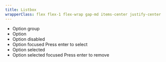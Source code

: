 ```yaml
---
title: Listbox
wrapperClass: flex flex-1 flex-wrap gap-md items-center justify-center
---
```

<div class="vv-dropdown vv-dropdown--mobile-options">
  <ul class="vv-dropdown__list" role="listbox">
    <li class="vv-dropdown-optgroup" 
      role="presentation" 
      tabindex="-1">
      <span class="vv-dropdown-option__label">Option group</span>
    </li>
    <li class="vv-dropdown-option" 
      role="option" 
      aria-selected="false" 
      aria-disabled="false" 
      tabindex="0">
      <span class="vv-dropdown-option__label">Option</span>
    </li>
    <li class="vv-dropdown-option" 
      role="option" 
      aria-selected="false" 
      aria-disabled="true" 
      tabindex="0">
      <span class="vv-dropdown-option__label">Option disabled</span>
    </li>
    <li class="vv-dropdown-option focus-visible" 
      role="option" 
      aria-selected="false"
      aria-disabled="false" 
      tabindex="0">
      <span class="vv-dropdown-option__label">Option focused</span>
      <span class="vv-dropdown-option__hint">Press enter to select</span>
    </li>
    <li class="vv-dropdown-option" 
      role="option" 
      aria-selected="true" 
      aria-disabled="false" 
      tabindex="0">
      <span class="vv-dropdown-option__label">Option selected</span>
    </li>
    <li class="vv-dropdown-option vv-dropdown-option--unselectable focus-visible" 
      role="option" 
      aria-selected="true" 
      aria-disabled="false" 
      tabindex="0">
      <span class="vv-dropdown-option__label">Option selected focused</span>
      <span class="vv-dropdown-option__hint">Press enter to remove</span>
    </li>
  </ul>
</div>
